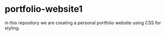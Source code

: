 # portfolio-website1
in this repository we are creating a personal portfolio website using CSS for styling.
